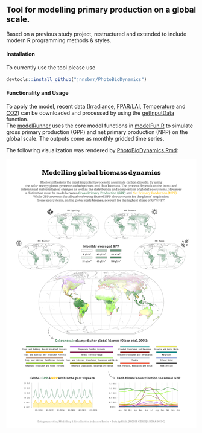 ## Tool for modelling primary production on a global scale.
Based on a previous study project, restructured and extended to include modern R programming methods & styles.

#### Installation
To currently use the tool please use
```R
devtools::install_github("jnnsbrr/PhotoBioDynamics")
```

#### Functionality and Usage
To apply the model, recent data ([Irradiance](https://opendap.larc.nasa.gov/opendap/SRB/LPSA/SRB_REL3.0_LPSA_MONTHLY_NC/rel3.0/contents.html), [FPAR/LAI](https://icdc.cen.uni-hamburg.de/thredds/catalog/ftpthredds/modis_lai_fpar/global/catalog.html), [Temperature](http://iridl.ldeo.columbia.edu/SOURCES/.NOAA/.NCEP/.CPC/.GHCN_CAMS/.gridded/) and [CO2](ftp://aftp.cmdl.noaa.gov/products/trends/co2)) can be downloaded and processed by using the [getInputData](https://github.com/jnnsbrr/PhotoBioDynamics/blob/54fc2df3c11bfde4691b091d55af1bc20ce1fd0e/R/dataModelWrangling.R#L358) function.  
The [modelRunner](https://github.com/jnnsbrr/PhotoBioDynamics/blob/54fc2df3c11bfde4691b091d55af1bc20ce1fd0e/R/modelRunner.R#L32) uses the core model functions in [modelFun.R](./R/modelFun.R) to simulate gross primary production (GPP) and net primary production (NPP) on the global scale. The outputs come as monthly gridded time series.  

The following visualization was rendered by [PhotoBioDynamics.Rmd](./PhotoBioDynamics.Rmd):  

![./PhotoBioDynamics.png](https://github.com/jnnsbrr/PhotoBioDynamics/blob/main/PhotoBioDynamics.png)
